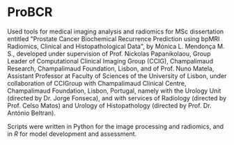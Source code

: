 # ProBCR
Used tools for medical imaging analysis and radiomics for MSc dissertation entitled "Prostate Cancer Biochemical Recurrence Prediction using bpMRI Radiomics, Clinical and Histopathological Data", by Mónica L. Mendonça M. S., developed under supervision of Prof. Nickolas Papanikolaou, Group Leader of Computational Clinical Imaging Group (CCIG), Champalimaud Research, Champalimaud Foundation, Lisbon, and of Prof. Nuno Matela, Assistant Professor at Faculty of Sciences of the University of Lisbon, under collaboration of CCIGroup with Champalimaud Clinical Centre, Champalimaud Foundation, Lisbon, Portugal, namely with the Urology Unit (directed by Dr. Jorge Fonseca), and with services of Radiology (directed by Prof. Celso Matos) and Urology of Histopathology (directed by Prof. Dr. António Beltran).

Scripts were written in Python for the image processing and radiomics, and in _R_ for model development and assessment.
